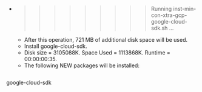 * >>>>>>>>> Running inst-min-con-xtra-gcp-google-cloud-sdk.sh ...
  * After this operation, 721 MB of additional disk space will be used.
  * Install google-cloud-sdk.
  * Disk size = 3105088K. Space Used = 1113868K. Runtime = 00:00:00:35.
  * The following NEW packages will be installed:
  ```bash
google-cloud-sdk
  ```
